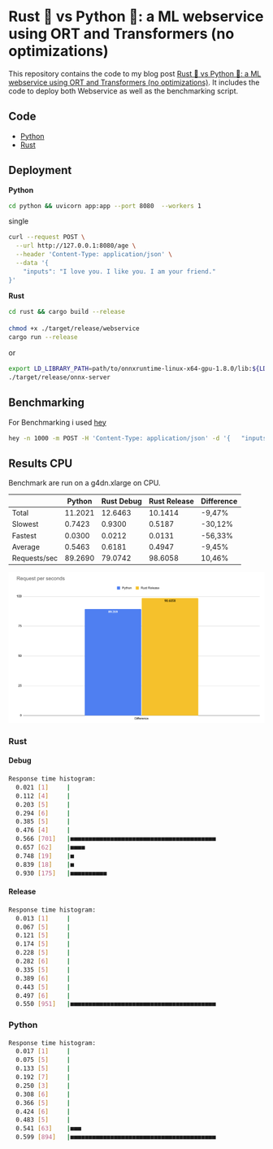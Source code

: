 # Rust 🦀 vs Python 🐍: a ML webservice using ORT and Transformers (no optimizations)

This repository contains the code to my blog post [Rust 🦀 vs Python 🐍: a ML webservice using ORT and Transformers (no optimizations)](). It includes the code to deploy both Webservice as well as the benchmarking script.

## Code

- [Python](./python)
- [Rust](./rust)

## Deployment

**Python**

```bash
cd python && uvicorn app:app --port 8080  --workers 1
```

single

```bash
curl --request POST \
  --url http://127.0.0.1:8080/age \
  --header 'Content-Type: application/json' \
  --data '{
	"inputs": "I love you. I like you. I am your friend."
}'
```

**Rust**

```bash
cd rust && cargo build --release 

chmod +x ./target/release/webservice
cargo run --release
```
or
```Bash
export LD_LIBRARY_PATH=path/to/onnxruntime-linux-x64-gpu-1.8.0/lib:${LD_LIBRARY_PATH}
./target/release/onnx-server

```

## Benchmarking

For Benchmarking i used [hey](https://github.com/rakyll/hey)

```bash
hey -n 1000 -m POST -H 'Content-Type: application/json' -d '{	"inputs": "I love you. I like you. I am your friend."}' http://127.0.0.1:8080/age
```



## Results CPU

Benchmark are run on a g4dn.xlarge on CPU.


|              | Python     | Rust Debug  | Rust Release | Difference |
|--------------|------------|-------------|--------------|------------|
| Total        | 11.2021     | 12.6463      | 10.1414       | -9,47%    |
| Slowest      | 0.7423     | 0.9300      | 0.5187      | -30,12%    |
| Fastest      | 0.0300     | 0.0212      | 0.0131       | -56,33%    |
| Average      | 0.5463     | 0.6181      | 0.4947       | -9,45%    |
| Requests/sec | 89.2690 | 79.0742 | 98.6058  | 10,46%   |

![requests-per-second](req_sec.png)

### Rust

#### Debug

```bash
Response time histogram:
  0.021 [1]     |
  0.112 [4]     |
  0.203 [5]     |
  0.294 [6]     |
  0.385 [5]     |
  0.476 [4]     |
  0.566 [701]   |■■■■■■■■■■■■■■■■■■■■■■■■■■■■■■■■■■■■■■■■
  0.657 [62]    |■■■■
  0.748 [19]    |■
  0.839 [18]    |■
  0.930 [175]   |■■■■■■■■■■
```

#### Release

```bash
Response time histogram:
  0.013 [1]     |
  0.067 [5]     |
  0.121 [5]     |
  0.174 [5]     |
  0.228 [5]     |
  0.282 [6]     |
  0.335 [5]     |
  0.389 [6]     |
  0.443 [5]     |
  0.497 [6]     |
  0.550 [951]   |■■■■■■■■■■■■■■■■■■■■■■■■■■■■■■■■■■■■■■■■
```

### Python

```bash
Response time histogram:
  0.017 [1]     |
  0.075 [5]     |
  0.133 [5]     |
  0.192 [7]     |
  0.250 [3]     |
  0.308 [6]     |
  0.366 [5]     |
  0.424 [6]     |
  0.483 [5]     |
  0.541 [63]    |■■■
  0.599 [894]   |■■■■■■■■■■■■■■■■■■■■■■■■■■■■■■■■■■■■■■■■
```